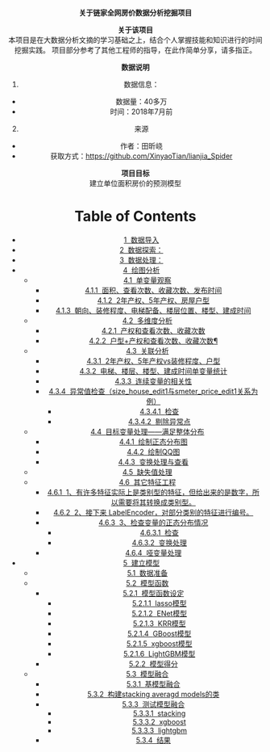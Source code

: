 
**<center>关于链家全网房价数据分析挖掘项目**  

**关于该项目**  
本项目是在大数据分析文摘的学习基础之上，结合个人掌握技能和知识进行的时间挖掘实践。
项目部分参考了其他工程师的指导，在此作简单分享，请多指正。

**数据说明**
1. 数据信息：
 - 数据量：40多万
 - 时间：2018年7月前
2. 来源
 - 作者：田昕峣
 - 获取方式：https://github.com/XinyaoTian/lianjia_Spider  

**项目目标**  
建立单位面积房价的预测模型

<h1>Table of Contents<span class="tocSkip"></span></h1>
<div class="toc"><ul class="toc-item"><li><span><a href="#数据导入" data-toc-modified-id="数据导入-1"><span class="toc-item-num">1&nbsp;&nbsp;</span>数据导入</a></span></li><li><span><a href="#数据探索：" data-toc-modified-id="数据探索：-2"><span class="toc-item-num">2&nbsp;&nbsp;</span>数据探索：</a></span></li><li><span><a href="#数据处理：" data-toc-modified-id="数据处理：-3"><span class="toc-item-num">3&nbsp;&nbsp;</span>数据处理：</a></span></li><li><span><a href="#绘图分析" data-toc-modified-id="绘图分析-4"><span class="toc-item-num">4&nbsp;&nbsp;</span>绘图分析</a></span><ul class="toc-item"><li><span><a href="#单变量观察" data-toc-modified-id="单变量观察-4.1"><span class="toc-item-num">4.1&nbsp;&nbsp;</span>单变量观察</a></span><ul class="toc-item"><li><span><a href="#面积、查看次数、收藏次数、发布时间" data-toc-modified-id="面积、查看次数、收藏次数、发布时间-4.1.1"><span class="toc-item-num">4.1.1&nbsp;&nbsp;</span>面积、查看次数、收藏次数、发布时间</a></span></li><li><span><a href="#2年产权、5年产权、房屋户型" data-toc-modified-id="2年产权、5年产权、房屋户型-4.1.2"><span class="toc-item-num">4.1.2&nbsp;&nbsp;</span>2年产权、5年产权、房屋户型</a></span></li><li><span><a href="#朝向、装修程度、电梯配备、楼层位置、楼型、建成时间" data-toc-modified-id="朝向、装修程度、电梯配备、楼层位置、楼型、建成时间-4.1.3"><span class="toc-item-num">4.1.3&nbsp;&nbsp;</span>朝向、装修程度、电梯配备、楼层位置、楼型、建成时间</a></span></li></ul></li><li><span><a href="#多维度分析" data-toc-modified-id="多维度分析-4.2"><span class="toc-item-num">4.2&nbsp;&nbsp;</span>多维度分析</a></span><ul class="toc-item"><li><span><a href="#产权和查看次数、收藏次数" data-toc-modified-id="产权和查看次数、收藏次数-4.2.1"><span class="toc-item-num">4.2.1&nbsp;&nbsp;</span>产权和查看次数、收藏次数</a></span></li><li><span><a href="#户型+产权和查看次数、收藏次数¶" data-toc-modified-id="户型+产权和查看次数、收藏次数¶-4.2.2"><span class="toc-item-num">4.2.2&nbsp;&nbsp;</span>户型+产权和查看次数、收藏次数¶</a></span></li></ul></li><li><span><a href="#关联分析" data-toc-modified-id="关联分析-4.3"><span class="toc-item-num">4.3&nbsp;&nbsp;</span>关联分析</a></span><ul class="toc-item"><li><span><a href="#2年产权、5年产权vs装修程度、户型" data-toc-modified-id="2年产权、5年产权vs装修程度、户型-4.3.1"><span class="toc-item-num">4.3.1&nbsp;&nbsp;</span>2年产权、5年产权vs装修程度、户型</a></span></li><li><span><a href="#电梯、楼层、楼型、建成时间单变量统计" data-toc-modified-id="电梯、楼层、楼型、建成时间单变量统计-4.3.2"><span class="toc-item-num">4.3.2&nbsp;&nbsp;</span>电梯、楼层、楼型、建成时间单变量统计</a></span></li><li><span><a href="#连续变量的相关性" data-toc-modified-id="连续变量的相关性-4.3.3"><span class="toc-item-num">4.3.3&nbsp;&nbsp;</span>连续变量的相关性</a></span></li><li><span><a href="#异常值检查（size_house_edit1与smeter_price_edit1关系为例）" data-toc-modified-id="异常值检查（size_house_edit1与smeter_price_edit1关系为例）-4.3.4"><span class="toc-item-num">4.3.4&nbsp;&nbsp;</span>异常值检查（size_house_edit1与smeter_price_edit1关系为例）</a></span><ul class="toc-item"><li><span><a href="#检查" data-toc-modified-id="检查-4.3.4.1"><span class="toc-item-num">4.3.4.1&nbsp;&nbsp;</span>检查</a></span></li><li><span><a href="#剔除异常点" data-toc-modified-id="剔除异常点-4.3.4.2"><span class="toc-item-num">4.3.4.2&nbsp;&nbsp;</span>剔除异常点</a></span></li></ul></li></ul></li><li><span><a href="#目标变量处理——满足整体分布" data-toc-modified-id="目标变量处理——满足整体分布-4.4"><span class="toc-item-num">4.4&nbsp;&nbsp;</span>目标变量处理——满足整体分布</a></span><ul class="toc-item"><li><span><a href="#绘制正态分布图" data-toc-modified-id="绘制正态分布图-4.4.1"><span class="toc-item-num">4.4.1&nbsp;&nbsp;</span>绘制正态分布图</a></span></li><li><span><a href="#绘制QQ图" data-toc-modified-id="绘制QQ图-4.4.2"><span class="toc-item-num">4.4.2&nbsp;&nbsp;</span>绘制QQ图</a></span></li><li><span><a href="#变换处理与查看" data-toc-modified-id="变换处理与查看-4.4.3"><span class="toc-item-num">4.4.3&nbsp;&nbsp;</span>变换处理与查看</a></span></li></ul></li><li><span><a href="#缺失值处理" data-toc-modified-id="缺失值处理-4.5"><span class="toc-item-num">4.5&nbsp;&nbsp;</span>缺失值处理</a></span></li><li><span><a href="#其它特征工程" data-toc-modified-id="其它特征工程-4.6"><span class="toc-item-num">4.6&nbsp;&nbsp;</span>其它特征工程</a></span><ul class="toc-item"><li><span><a href="#1、有许多特征实际上是类别型的特征，但给出来的是数字，所以需要将其转换成类别型。" data-toc-modified-id="1、有许多特征实际上是类别型的特征，但给出来的是数字，所以需要将其转换成类别型。-4.6.1"><span class="toc-item-num">4.6.1&nbsp;&nbsp;</span>1、有许多特征实际上是类别型的特征，但给出来的是数字，所以需要将其转换成类别型。</a></span></li><li><span><a href="#2、接下来-LabelEncoder，对部分类别的特征进行编号。" data-toc-modified-id="2、接下来-LabelEncoder，对部分类别的特征进行编号。-4.6.2"><span class="toc-item-num">4.6.2&nbsp;&nbsp;</span>2、接下来 LabelEncoder，对部分类别的特征进行编号。</a></span></li><li><span><a href="#3、检查变量的正态分布情况" data-toc-modified-id="3、检查变量的正态分布情况-4.6.3"><span class="toc-item-num">4.6.3&nbsp;&nbsp;</span>3、检查变量的正态分布情况</a></span><ul class="toc-item"><li><span><a href="#检查" data-toc-modified-id="检查-4.6.3.1"><span class="toc-item-num">4.6.3.1&nbsp;&nbsp;</span>检查</a></span></li><li><span><a href="#变换处理" data-toc-modified-id="变换处理-4.6.3.2"><span class="toc-item-num">4.6.3.2&nbsp;&nbsp;</span>变换处理</a></span></li></ul></li><li><span><a href="#哑变量处理" data-toc-modified-id="哑变量处理-4.6.4"><span class="toc-item-num">4.6.4&nbsp;&nbsp;</span>哑变量处理</a></span></li></ul></li></ul></li><li><span><a href="#建立模型" data-toc-modified-id="建立模型-5"><span class="toc-item-num">5&nbsp;&nbsp;</span>建立模型</a></span><ul class="toc-item"><li><span><a href="#数据准备" data-toc-modified-id="数据准备-5.1"><span class="toc-item-num">5.1&nbsp;&nbsp;</span>数据准备</a></span></li><li><span><a href="#模型函数" data-toc-modified-id="模型函数-5.2"><span class="toc-item-num">5.2&nbsp;&nbsp;</span>模型函数</a></span><ul class="toc-item"><li><span><a href="#模型函数设定" data-toc-modified-id="模型函数设定-5.2.1"><span class="toc-item-num">5.2.1&nbsp;&nbsp;</span>模型函数设定</a></span><ul class="toc-item"><li><span><a href="#lasso模型" data-toc-modified-id="lasso模型-5.2.1.1"><span class="toc-item-num">5.2.1.1&nbsp;&nbsp;</span>lasso模型</a></span></li><li><span><a href="#ENet模型" data-toc-modified-id="ENet模型-5.2.1.2"><span class="toc-item-num">5.2.1.2&nbsp;&nbsp;</span>ENet模型</a></span></li><li><span><a href="#KRR模型" data-toc-modified-id="KRR模型-5.2.1.3"><span class="toc-item-num">5.2.1.3&nbsp;&nbsp;</span>KRR模型</a></span></li><li><span><a href="#GBoost模型" data-toc-modified-id="GBoost模型-5.2.1.4"><span class="toc-item-num">5.2.1.4&nbsp;&nbsp;</span>GBoost模型</a></span></li><li><span><a href="#xgboost模型" data-toc-modified-id="xgboost模型-5.2.1.5"><span class="toc-item-num">5.2.1.5&nbsp;&nbsp;</span>xgboost模型</a></span></li><li><span><a href="#LightGBM模型" data-toc-modified-id="LightGBM模型-5.2.1.6"><span class="toc-item-num">5.2.1.6&nbsp;&nbsp;</span>LightGBM模型</a></span></li></ul></li><li><span><a href="#模型得分" data-toc-modified-id="模型得分-5.2.2"><span class="toc-item-num">5.2.2&nbsp;&nbsp;</span>模型得分</a></span></li></ul></li><li><span><a href="#模型融合" data-toc-modified-id="模型融合-5.3"><span class="toc-item-num">5.3&nbsp;&nbsp;</span>模型融合</a></span><ul class="toc-item"><li><span><a href="#基模型融合" data-toc-modified-id="基模型融合-5.3.1"><span class="toc-item-num">5.3.1&nbsp;&nbsp;</span>基模型融合</a></span></li><li><span><a href="#构建stacking-averagd-models的类" data-toc-modified-id="构建stacking-averagd-models的类-5.3.2"><span class="toc-item-num">5.3.2&nbsp;&nbsp;</span>构建stacking averagd models的类</a></span></li><li><span><a href="#测试模型融合" data-toc-modified-id="测试模型融合-5.3.3"><span class="toc-item-num">5.3.3&nbsp;&nbsp;</span>测试模型融合</a></span><ul class="toc-item"><li><span><a href="#stacking" data-toc-modified-id="stacking-5.3.3.1"><span class="toc-item-num">5.3.3.1&nbsp;&nbsp;</span>stacking</a></span></li><li><span><a href="#xgboost" data-toc-modified-id="xgboost-5.3.3.2"><span class="toc-item-num">5.3.3.2&nbsp;&nbsp;</span>xgboost</a></span></li><li><span><a href="#lightgbm" data-toc-modified-id="lightgbm-5.3.3.3"><span class="toc-item-num">5.3.3.3&nbsp;&nbsp;</span>lightgbm</a></span></li></ul></li><li><span><a href="#结果" data-toc-modified-id="结果-5.3.4"><span class="toc-item-num">5.3.4&nbsp;&nbsp;</span>结果</a></span></li></ul></li></ul></li></ul></div>

